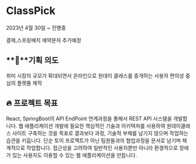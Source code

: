 # ClassPick


2023년 4월 30일 ~ 진행중

결제,스프링배치 예약문자 추가예정


## **🐣**기획 의도

취미 시장의 규모가 확대되면서 온라인으로 원데이 클래스를 중개하는 사용자 편의성 중심의 플랫폼 제작

## 🔥 프로젝트 목표

React, SpringBoot의 API EndPoint 연계과정을 통해서 REST API 시스템을 개발합니다.  웹 애플리케이션 개발에 필요한 핵심적인 기술과 아키텍처를 사용하여 원데이클래스 사이트 구축하는 것을 목표로 결과보다 과정, 기술적 부채를 남기지 않으며 작업하는 습관을 키웁니다. 단순 토이 프로젝트가 아닌 팀원들과의 협업과정을 문서로 남기며 체계적으로 작업합니다. 접근성을 고려하여 일반적인 사용자뿐만 아니라 환경적으로 장애가 있는 사용자도 이용할 수 있는 웹 애플리케이션을 만듭니다.


